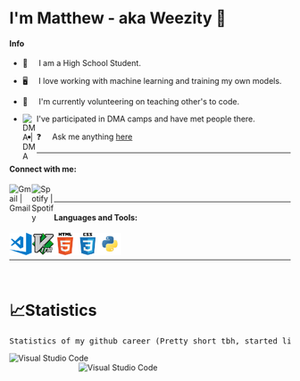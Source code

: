 # I'm Matthew - aka **Weezity** 👋




#### Info


- 🏫&nbsp;&nbsp;&nbsp;&nbsp; I am a High School Student.
- 🖥️&nbsp;&nbsp;&nbsp;&nbsp; I love working with machine learning and training my own models. 
- 🧤&nbsp;&nbsp;&nbsp;&nbsp; I'm currently volunteering on teaching other's to code.
- <img align="left" alt="DMA | DMA" width="25px" src="https://res.cloudinary.com/ourkids/image/upload/w_200,h_200,c_fit/v1574362663/camp/logo/613_logo.jpg"/>I've participated in DMA camps and have met people there.

- ❓ &nbsp;&nbsp;&nbsp;&nbsp;Ask me anything [here]




---

#### Connect with me:


[<img align="left" alt="Gmail | Gmail" width="40px" src="https://img.icons8.com/fluent/96/000000/gmail.png" />][gmail]
[<img align="left" alt="Spotify | Spotify" width="40px" src="https://img.icons8.com/color/96/000000/spotify--v1.png" />][spotify]


<br />

---

#### Languages and Tools:

<img align="left" alt="Visual Studio Code" width="40px" src="https://raw.githubusercontent.com/github/explore/80688e429a7d4ef2fca1e82350fe8e3517d3494d/topics/visual-studio-code/visual-studio-code.png" />
<img align="left" alt="Visual Studio Code" width="40px" src="https://raw.githubusercontent.com/github/explore/80688e429a7d4ef2fca1e82350fe8e3517d3494d/topics/vim/vim.png" />
<img align="left" alt="HTML5" width="40px" src="https://raw.githubusercontent.com/github/explore/80688e429a7d4ef2fca1e82350fe8e3517d3494d/topics/html/html.png" />
<img align="left" alt="CSS3" width="40px" src="https://raw.githubusercontent.com/github/explore/80688e429a7d4ef2fca1e82350fe8e3517d3494d/topics/css/css.png" />
<img align="left" alt="CSS3" width="40px" src="https://raw.githubusercontent.com/github/explore/80688e429a7d4ef2fca1e82350fe8e3517d3494d/topics/python/python.png" />




<br />
<br />

---
<br  />


# 📈Statistics 


<pre>
Statistics of my github career (Pretty short tbh, started like a year ago)
</pre>

<img align="left" alt="Visual Studio Code" width="410px" src="https://github-readme-stats.vercel.app/api?username=Weezity&show_icons=true&theme=dark" />
<img  align= "right" alt="Visual Studio Code" width="380px" src="https://github-readme-stats.vercel.app/api/top-langs/?username=Weezity&layout=compact&theme=dark" />









[gmail]: mailto:matthewlee031205@gmail.com
[here]: https://github.com/Weezity/Questions/issues
[spotify]: https://open.spotify.com/user/12133351920

